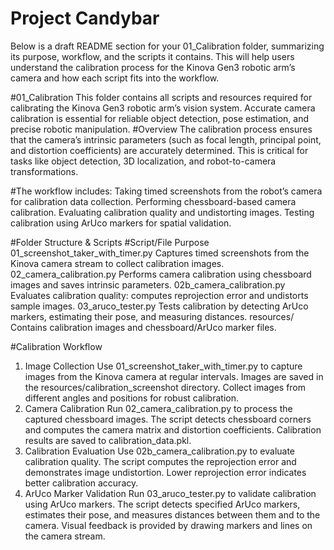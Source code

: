
# Project Candybar
Below is a draft README section for your 01_Calibration folder, summarizing its purpose, workflow, and the scripts it contains. This will help users understand the calibration process for the Kinova Gen3 robotic arm’s camera and how each script fits into the workflow.

#01_Calibration
This folder contains all scripts and resources required for calibrating the Kinova Gen3 robotic arm’s vision system. Accurate camera calibration is essential for reliable object detection, pose estimation, and precise robotic manipulation.
#Overview
The calibration process ensures that the camera’s intrinsic parameters (such as focal length, principal point, and distortion coefficients) are accurately determined. This is critical for tasks like object detection, 3D localization, and robot-to-camera transformations.

#The workflow includes:
Taking timed screenshots from the robot’s camera for calibration data collection.
Performing chessboard-based camera calibration.
Evaluating calibration quality and undistorting images.
Testing calibration using ArUco markers for spatial validation.

#Folder Structure & Scripts
#Script/File	Purpose
01_screenshot_taker_with_timer.py	Captures timed screenshots from the Kinova camera stream to collect calibration images.
02_camera_calibration.py	Performs camera calibration using chessboard images and saves intrinsic parameters.
02b_camera_calibration.py	Evaluates calibration quality: computes reprojection error and undistorts sample images.
03_aruco_tester.py	Tests calibration by detecting ArUco markers, estimating their pose, and measuring distances.
resources/	Contains calibration images and chessboard/ArUco marker files.

#Calibration Workflow
1. Image Collection
Use 01_screenshot_taker_with_timer.py to capture images from the Kinova camera at regular intervals. Images are saved in the resources/calibration_screenshot directory. Collect images from different angles and positions for robust calibration.
2. Camera Calibration
Run 02_camera_calibration.py to process the captured chessboard images. The script detects chessboard corners and computes the camera matrix and distortion coefficients. Calibration results are saved to calibration_data.pkl.
3. Calibration Evaluation
Use 02b_camera_calibration.py to evaluate calibration quality. The script computes the reprojection error and demonstrates image undistortion. Lower reprojection error indicates better calibration accuracy.
4. ArUco Marker Validation
Run 03_aruco_tester.py to validate calibration using ArUco markers. The script detects specified ArUco markers, estimates their pose, and measures distances between them and to the camera. Visual feedback is provided by drawing markers and lines on the camera stream.
